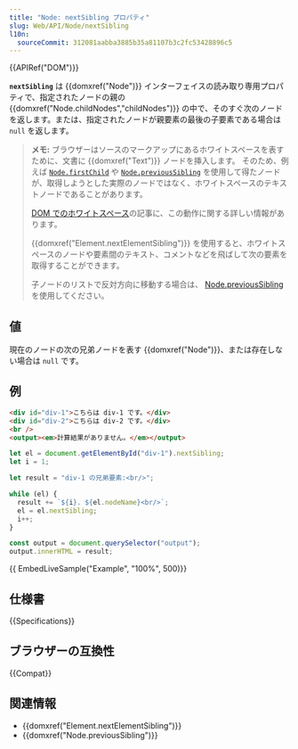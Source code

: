 ```yaml
---
title: "Node: nextSibling プロパティ"
slug: Web/API/Node/nextSibling
l10n:
  sourceCommit: 312081aabba3885b35a81107b3c2fc53428896c5
---
```


{{APIRef("DOM")}}

**`nextSibling`** は {{domxref("Node")}} インターフェイスの読み取り専用プロパティで、指定されたノードの親の {{domxref("Node.childNodes","childNodes")}} の中で、そのすぐ次のノードを返します。または、指定されたノードが親要素の最後の子要素である場合は `null` を返します。

> **メモ:** ブラウザーはソースのマークアップにあるホワイトスペースを表すために、文書に {{domxref("Text")}} ノードを挿入します。
> そのため、例えば [`Node.firstChild`](/ja/docs/Web/API/Node/firstChild) や [`Node.previousSibling`](/ja/docs/Web/API/Node/previousSibling) を使用して得たノードが、取得しようとした実際のノードではなく、ホワイトスペースのテキストノードであることがあります。
>
> [DOM でのホワイトスペース](/ja/docs/Web/API/Document_Object_Model/Whitespace)の記事に、この動作に関する詳しい情報があります。
>
> {{domxref("Element.nextElementSibling")}} を使用すると、ホワイトスペースのノードや要素間のテキスト、コメントなどを飛ばして次の要素を取得することができます。
>
> 子ノードのリストで反対方向に移動する場合は、 [Node.previousSibling](/ja/docs/Web/API/Node/previousSibling) を使用してください。

## 値

現在のノードの次の兄弟ノードを表す {{domxref("Node")}}、または存在しない場合は `null` です。

## 例

```html
<div id="div-1">こちらは div-1 です。</div>
<div id="div-2">こちらは div-2 です。</div>
<br />
<output><em>計算結果がありません。</em></output>
```

```js
let el = document.getElementById("div-1").nextSibling;
let i = 1;

let result = "div-1 の兄弟要素:<br/>";

while (el) {
  result += `${i}. ${el.nodeName}<br/>`;
  el = el.nextSibling;
  i++;
}

const output = document.querySelector("output");
output.innerHTML = result;
```

{{ EmbedLiveSample("Example", "100%", 500)}}

## 仕様書

{{Specifications}}

## ブラウザーの互換性

{{Compat}}

## 関連情報

- {{domxref("Element.nextElementSibling")}}
- {{domxref("Node.previousSibling")}}
